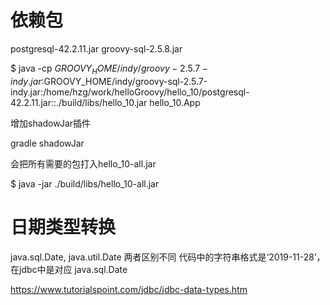 依赖包
=====

postgresql-42.2.11.jar
groovy-sql-2.5.8.jar

$ java -cp $GROOVY_HOME/indy/groovy-2.5.7-indy.jar:$GROOVY_HOME/indy/groovy-sql-2.5.7-indy.jar:/home/hzg/work/helloGroovy/hello_10/postgresql-42.2.11.jar::./build/libs/hello_10.jar hello_10.App

增加shadowJar插件

gradle shadowJar

会把所有需要的包打入hello_10-all.jar

$ java -jar ./build/libs/hello_10-all.jar

日期类型转换
==========

java.sql.Date, java.util.Date 两者区别不同
代码中的字符串格式是‘2019-11-28’，在jdbc中是对应 java.sql.Date

https://www.tutorialspoint.com/jdbc/jdbc-data-types.htm